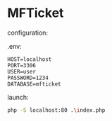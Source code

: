 # MFTicket

configuration:

.env:

```.env
HOST=localhost
PORT=3306
USER=user
PASSWORD=1234
DATABASE=mfticket
```

launch:

```bash
php -S localhost:80 .\index.php
```
